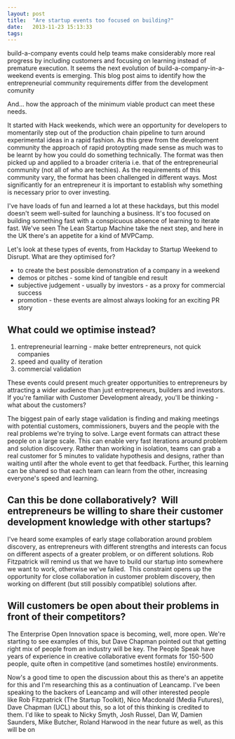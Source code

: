 ```yaml
---
layout: post
title:  "Are startup events too focused on building?"
date:   2013-11-23 15:13:33
tags:   
---
```


<!-- p.p1 {margin: 0.0px 0.0px 0.0px 0.0px; font: 12.0px Helvetica} -->build-a-company events could help teams make considerably more real progress by including customers and focusing on learning instead of premature execution. It seems the next evolution of build-a-company-in-a-weekend events is emerging.

<!-- p.p1 {margin: 0.0px 0.0px 0.0px 0.0px; font: 12.0px Helvetica} -->This blog post aims to identify how the entrepreneurial community requirements differ from the development comunity

And... how the approach of the minimum viable product can meet these needs.

<!-- p.p1 {margin: 0.0px 0.0px 0.0px 0.0px; font: 12.0px Helvetica} -->It started with Hack weekends, which were an opportunity for developers to momentarily step out of the production chain pipeline to turn around experimental ideas in a rapid fashion. As this grew from the development community the approach of rapid protoypting made sense as much was to be learnt by how you could do something technically. The format was then picked up and applied to a broader criteria i.e. that of the entrepreneurial community (not all of who are techies). As the requirements of this community vary, the format has been challenged in different ways. Most significantly for an entrepreneur it is important to establish why something is necessary prior to over investing.

I've have loads of fun and learned a lot at these hackdays, but this model doesn't seem well-suited for launching a business. It's too focused on building something fast with a conspicuous absence of learning to iterate fast. We've seen The Lean Startup Machine take the next step, and here in the UK there's an appetite for a kind of MVPCamp.

Let's look at these types of events, from Hackday to Startup Weekend to Disrupt. What are they optimised for?
<ul>
	<li>to create the best possible demonstration of a company in a weekend</li>
	<li>demos or pitches - some kind of tangible end result</li>
	<li>subjective judgement - usually by investors - as a proxy for commercial success</li>
	<li>promotion - these events are almost always looking for an exciting PR story</li>
</ul>
<h2>What could we optimise instead?</h2>
<ol>
	<li>entrepreneurial learning - make better entrepreneurs, not quick companies</li>
	<li>speed and quality of iteration</li>
	<li>commercial validation</li>
</ol>
These events could present much greater opportunities to entrepreneurs by attracting a wider audience than just entrepreneurs, builders and investors. If you're familiar with Customer Development already, you'll be thinking - what about the customers?

The biggest pain of early stage validation is finding and making meetings with potential customers, commissioners, buyers and the people with the real problems we're trying to solve. Large event formats can attract these people on a large scale. This can enable very fast iterations around problem and solution discovery. Rather than working in isolation, teams can grab a real customer for 5 minutes to validate hypothesis and designs, rather than waiting until after the whole event to get that feedback. Further, this learning can be shared so that each team can learn from the other, increasing everyone's speed and learning.
<h2>Can this be done collaboratively?  Will entrepreneurs be willing to share their customer development knowledge with other startups?</h2>
I've heard some examples of early stage collaboration around problem discovery, as entrepreneurs with different strengths and interests can focus on different aspects of a greater problem, or on different solutions. Rob Fitzpatrick will remind us that we have to build our startup into somewhere we want to work, otherwise we've failed.  This constraint opens up the opportunity for close collaboration in customer problem discovery, then working on different (but still possibly compatible) solutions after.
<h2>Will customers be open about their problems in front of their competitors?</h2>
The Enterprise Open Innovation space is becoming, well, more open. We're starting to see examples of this, but Dave Chapman pointed out that getting right mix of people from an industry will be key. The People Speak have years of experience in creative collaborative event formats for 150-500 people, quite often in competitive (and sometimes hostile) environments.

Now's a good time to open the discussion about this as there's an appetite for this and I'm researching this as a continuation of Leancamp. I've been speaking to the backers of Leancamp and will other interested people like Rob Fitzpatrick (The Startup Toolkit), Nico Macdonald (Media Futures), Dave Chapman (UCL) about this, so a lot of this thinking is credited to them. I'd like to speak to Nicky Smyth, Josh Russel, Dan W, Damien Saunders, Mike Butcher, Roland Harwood in the near future as well, as this will be on
